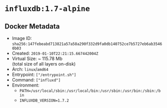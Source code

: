 # `influxdb:1.7-alpine`

## Docker Metadata

- Image ID: `sha256:147febeabd713821a57a58a290f332d9fa0db140752ce7b5727eb6ab35460b03`
- Created: `2019-01-10T22:21:15.667442004Z`
- Virtual Size: ~ 115.78 Mb  
  (total size of all layers on-disk)
- Arch: `linux`/`amd64`
- Entrypoint: `["/entrypoint.sh"]`
- Command: `["influxd"]`
- Environment:
  - `PATH=/usr/local/sbin:/usr/local/bin:/usr/sbin:/usr/bin:/sbin:/bin`
  - `INFLUXDB_VERSION=1.7.2`
